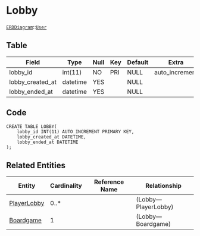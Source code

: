 # Lobby
[```ERDDiagram```](/ERDDiagram.md)::[```User```](/Lobby.md)

## Table

| Field | Type | Null | Key | Default | Extra |
|-----|-----|-----|-----|-----|-----|
| lobby_id | int(11) | NO | PRI | NULL | auto_increment |
| lobby_created_at | datetime | YES |  | NULL |  |
| lobby_ended_at | datetime | YES |  | NULL |  |

## Code
```MySQL
CREATE TABLE LOBBY(
	lobby_id INT(11) AUTO_INCREMENT PRIMARY KEY,
	lobby_created_at DATETIME,
	lobby_ended_at DATETIME
);
```

## Related Entities

| Entity | Cardinality | Reference Name | Relationship |
|-----|-----|-----|-----|
| [PlayerLobby](/PlayerLobby.md) | 0..* |  | (Lobby—PlayerLobby) |
| [Boardgame](/) | 1 |  | (Lobby—Boardgame) |

